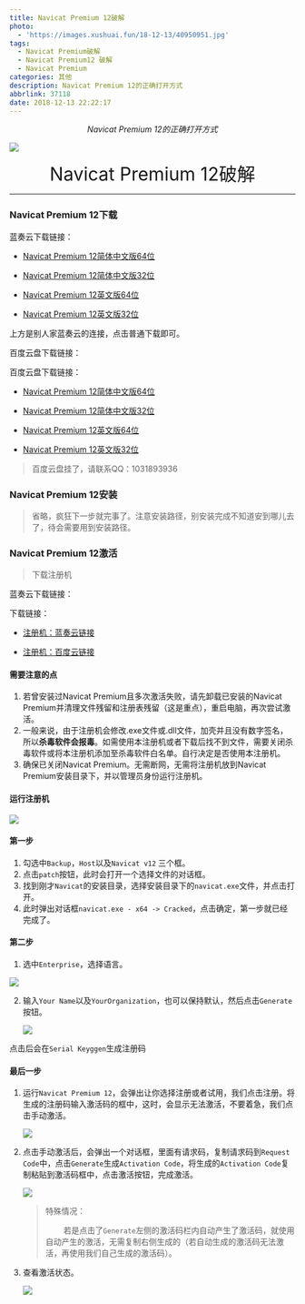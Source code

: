 ```yaml
---
title: Navicat Premium 12破解
photo:
  - 'https://images.xushuai.fun/18-12-13/40950951.jpg'
tags:
  - Navicat Premium破解
  - Navicat Premium12 破解
  - Navicat Premium
categories: 其他
description: Navicat Premium 12的正确打开方式
abbrlink: 37118
date: 2018-12-13 22:22:17
---
```


<center><i>Navicat Premium 12的正确打开方式</i></center>

![](https://images.xushuai.fun/18-12-13/40950951.jpg)

<!-- more -->

<center><font size="6px">Navicat Premium 12破解</font></center>

---

### Navicat Premium 12下载

蓝奏云下载链接：

- [Navicat Premium 12简体中文版64位](https://www.lanzous.com/i2jdaqf)

- [Navicat Premium 12简体中文版32位](https://www.lanzous.com/i2jdbbg)

- [Navicat Premium 12英文版64位](https://www.lanzous.com/i2jdepi)

- [Navicat Premium 12英文版32位](https://www.lanzous.com/i2jdf1a)

上方是别人家蓝奏云的连接，点击普通下载即可。

百度云盘下载链接：


百度云盘下载链接：

- [Navicat Premium 12简体中文版64位](https://pan.baidu.com/s/1uYha4CrYE-D6iNJ14_x8RA)

- [Navicat Premium 12简体中文版32位](https://pan.baidu.com/s/1cTFY-8o-DlXPWMTU54PSuQ)

- [Navicat Premium 12英文版64位](https://pan.baidu.com/s/1M_gRT-cDs_q5CdSVLpDJAA)

- [Navicat Premium 12英文版32位](https://pan.baidu.com/s/185T2-kfs0NWpMm1KV5Tt1w)

> 百度云盘挂了，请联系QQ：1031893936

### Navicat Premium 12安装

> 省略，疯狂下一步就完事了。注意安装路径，别安装完成不知道安到哪儿去了，待会需要用到安装路径。

### Navicat Premium 12激活

> 下载注册机


蓝奏云下载链接：

下载链接：

- [注册机：蓝奏云链接](https://www.lanzous.com/i2l841g)

- [注册机：百度云链接](https://pan.baidu.com/s/1O5wm2D1b5fpEWxj-p49Ekw)


#### 需要注意的点

1. 若曾安装过Navicat Premium且多次激活失败，请先卸载已安装的Navicat Premium并清理文件残留和注册表残留（这是重点），重启电脑，再次尝试激活。
2. 一般来说，由于注册机会修改.exe文件或.dll文件，加壳并且没有数字签名，所以**杀毒软件会报毒**。如需使用本注册机或者下载后找不到文件，需要关闭杀毒软件或将本注册机添加至杀毒软件白名单。自行决定是否使用本注册机。
3. 确保已关闭Navicat Premium。无需断网，无需将注册机放到Navicat Premium安装目录下，并以管理员身份运行注册机。

#### 运行注册机

![](https://images.xushuai.fun/18-12-13/88190734.jpg)



#### 第一步

1. 勾选中`Backup`，`Host`以及`Navicat v12` 三个框。
2. 点击`patch`按钮，此时会打开一个选择文件的对话框。
3. 找到刚才`Navicat`的安装目录，选择安装目录下的`navicat.exe`文件，并点击打开。
4. 此时弹出对话框`navicat.exe - x64 -> Cracked`，点击确定，第一步就已经完成了。

#### 第二步

1. 选中`Enterprise`，选择语言。

![](https://images.xushuai.fun/18-12-13/10950641.jpg)

2. 输入`Your Name`以及`YourOrganization`，也可以保持默认，然后点击`Generate`按钮。

   ![](https://images.xushuai.fun/18-12-1320190531141111.png)

点击后会在`Serial Keyggen`生成注册码

#### 最后一步

1. 运行`Navicat Premium 12`，会弹出让你选择注册或者试用，我们点击注册。将生成的注册码输入激活码的框中，这时，会显示无法激活，不要着急，我们点击手动激活。

   ![](https://images.xushuai.fun/18-12-13/54287454.jpg)

2. 点击手动激活后，会弹出一个对话框，里面有请求码，复制请求码到`Request Code`中，点击`Generate`生成`Activation Code`，将生成的`Activation Code`复制粘贴到激活码框中，点击激活按钮，完成激活。

   ![](https://images.xushuai.fun/18-12-13/42857903.jpg)
   
   > 特殊情况：
   > 
   > &nbsp;&nbsp;&nbsp;&nbsp;&nbsp;&nbsp;&nbsp;&nbsp;若是点击了`Generate`左侧的激活码栏内自动产生了激活码，就使用自动产生的激活，无需复制右侧生成的（若自动生成的激活码无法激活，再使用我们自己生成的激活码）。

3. 查看激活状态。

   ![](https://images.xushuai.fun/18-12-13/2956798.jpg)



